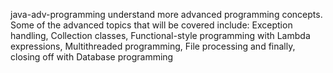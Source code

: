 java-adv-programming
understand more advanced programming concepts. Some of the advanced topics that will be covered include: Exception handling, Collection classes, Functional-style programming with Lambda expressions, Multithreaded programming, File processing and finally, closing off with Database programming
